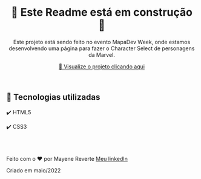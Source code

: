 <h1 align="center">
 🚧 Este Readme está em construção 🚧
</h1>

<p align="center">Este projeto está sendo feito no evento MapaDev Week, onde estamos desenvolvendo uma página para fazer o Character Select de personagens da Marvel.</p>

<div align="center">

 [👀 Visualize o projeto clicando aqui]()

</div> 

<br>

## 🚀 Tecnologias utilizadas

✔️ HTML5

✔️ CSS3

<br><br>

Feito com o ❤️ por Mayene Reverte [Meu linkedIn]()
<p>Criado em maio/2022</p>

